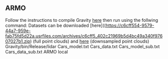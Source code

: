 

## ARMO
Follow the instructions to compile Gravity [here](https://github.com/coin-or/Gravity) then run using the follwing command:
Datasets can be downloaded [here]((https://c6cff554-9579-44a7-959e-fab75fd5d22a.usrfiles.com/archives/c6cff5_402c21969b5d4bc49a340f97607027b1.zip) (full point clouds) and [here](https://c6cff554-9579-44a7-959e-fab75fd5d22a.usrfiles.com/archives/c6cff5_e271c09cc9824d0686aed597678615ec.zip) (downsampled point clouds)
Gravity/bin/Release/lidar Cars_model.txt Cars_data.txt Cars_model_sub.txt Cars_data_sub.txt ARMO local
